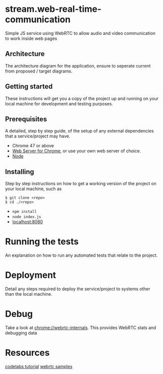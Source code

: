 # stream.web-real-time-communication

Simple JS service using WebRTC to allow audio and video communication to work inside web pages

## Architecture

The architecture diagram for the application, ensure to seperate current from proposed / target diagrams.

## Getting started

These instructions will get you a copy of the project up and running on your local machine for development and testing purposes.

## Prerequisites

A detailed, step by step guide, of the setup of any external dependencies that a service/project may have.

- Chrome 47 or above
- [Web Server for Chrome](https://chrome.google.com/webstore/detail/web-server-for-chrome/ofhbbkphhbklhfoeikjpcbhemlocgigb), or use your own web server of choice.
- [Node](https://nodejs.org/en/download/)

## Installing

Step by step instructions on how to get a working version of the project on your local machine, such as

```
$ git clone <repo>
$ cd ./<repo>
```

- `npm install`
- `node index.js`
- [localhost:8080](http://localhost:8080)

# Running the tests

An explanation on how to run any automated tests that relate to the project.

# Deployment

Detail any steps required to deploy the service/project to systems other than the local machine.

# Debug

Take a look at [chrome://webrtc-internals](chrome://webrtc-internals). This provides WebRTC stats and debugging data

# Resources

[codelabs tutorial](https://codelabs.developers.google.com/codelabs/webrtc-web/#0)
[webrtc samples](https://webrtc.github.io/samples/)
